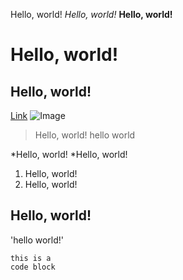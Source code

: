 Hello, world!
*Hello, world!*
**Hello, world!**


# Hello, world!
## Hello, world!
[Link](http://google.com)
![Image](https://www.petlandindependence.com/wp-content/uploads/2022/09/2178927_800.jpg)
> Hello, world!
> hello world

*Hello, world!
*Hello, world!

1. Hello, world!
2. Hello, world!

Hello, world!
---

'hello world!'
```
this is a
code block
```
